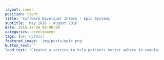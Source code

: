 ```yaml
---
layout: inner
position: right
title: 'Software Developer Intern - Epic Systems'
subtitle: 'May 2016 - August 2016'
date: 2016-12-28 00:00:00
categories: development
tags: [C#, Python]
featured_image: 'img/posts/epic.png'
button_text: ''
lead_text: 'Created a service to help patients better adhere to complex medication schedules'
---
```

